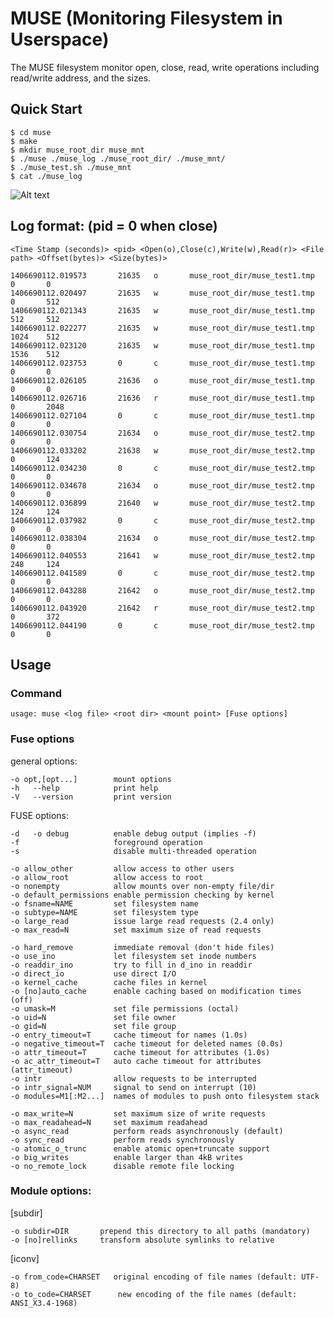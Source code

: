 MUSE (Monitoring Filesystem in Userspace)
=========================================

The MUSE filesystem monitor open, close, read, write operations including read/write address, and the sizes.


Quick Start
------------

    $ cd muse
    $ make
    $ mkdir muse_root_dir muse_mnt
    $ ./muse ./muse_log ./muse_root_dir/ ./muse_mnt/ 
    $ ./muse_test.sh ./muse_mnt
    $ cat ./muse_log

![Alt text](https://bitbucket.org/sato5/muse/wiki/img/muse.png)


Log format: (pid = 0 when close)
--------------------------------

    <Time Stamp (seconds)> <pid> <Open(o),Close(c),Write(w),Read(r)> <File path> <Offset(bytes)> <Size(bytes)>

    1406690112.019573       21635   o       muse_root_dir/muse_test1.tmp  0       0
    1406690112.020497       21635   w       muse_root_dir/muse_test1.tmp  0       512
    1406690112.021343       21635   w       muse_root_dir/muse_test1.tmp  512     512
    1406690112.022277       21635   w       muse_root_dir/muse_test1.tmp  1024    512
    1406690112.023120       21635   w       muse_root_dir/muse_test1.tmp  1536    512
    1406690112.023753       0       c       muse_root_dir/muse_test1.tmp  0       0
    1406690112.026105       21636   o       muse_root_dir/muse_test1.tmp  0       0
    1406690112.026716       21636   r       muse_root_dir/muse_test1.tmp  0       2048
    1406690112.027104       0       c       muse_root_dir/muse_test1.tmp  0       0
    1406690112.030754       21634   o       muse_root_dir/muse_test2.tmp  0       0
    1406690112.033202       21638   w       muse_root_dir/muse_test2.tmp  0       124
    1406690112.034230       0       c       muse_root_dir/muse_test2.tmp  0       0
    1406690112.034678       21634   o       muse_root_dir/muse_test2.tmp  0       0
    1406690112.036899       21640   w       muse_root_dir/muse_test2.tmp  124     124
    1406690112.037982       0       c       muse_root_dir/muse_test2.tmp  0       0
    1406690112.038304       21634   o       muse_root_dir/muse_test2.tmp  0       0
    1406690112.040553       21641   w       muse_root_dir/muse_test2.tmp  248     124
    1406690112.041589       0       c       muse_root_dir/muse_test2.tmp  0       0
    1406690112.043288       21642   o       muse_root_dir/muse_test2.tmp  0       0
    1406690112.043920       21642   r       muse_root_dir/muse_test2.tmp  0       372
    1406690112.044190       0       c       muse_root_dir/muse_test2.tmp  0       0

Usage
-----------

### Command
    usage: muse <log file> <root dir> <mount point> [Fuse options]


###  Fuse options
general options:

    -o opt,[opt...]        mount options
    -h   --help            print help
    -V   --version         print version

FUSE options:

    -d   -o debug          enable debug output (implies -f)
    -f                     foreground operation
    -s                     disable multi-threaded operation

    -o allow_other         allow access to other users
    -o allow_root          allow access to root
    -o nonempty            allow mounts over non-empty file/dir
    -o default_permissions enable permission checking by kernel
    -o fsname=NAME         set filesystem name
    -o subtype=NAME        set filesystem type
    -o large_read          issue large read requests (2.4 only)
    -o max_read=N          set maximum size of read requests

    -o hard_remove         immediate removal (don't hide files)
    -o use_ino             let filesystem set inode numbers
    -o readdir_ino         try to fill in d_ino in readdir
    -o direct_io           use direct I/O
    -o kernel_cache        cache files in kernel
    -o [no]auto_cache      enable caching based on modification times (off)
    -o umask=M             set file permissions (octal)
    -o uid=N               set file owner
    -o gid=N               set file group
    -o entry_timeout=T     cache timeout for names (1.0s)
    -o negative_timeout=T  cache timeout for deleted names (0.0s)
    -o attr_timeout=T      cache timeout for attributes (1.0s)
    -o ac_attr_timeout=T   auto cache timeout for attributes (attr_timeout)
    -o intr                allow requests to be interrupted
    -o intr_signal=NUM     signal to send on interrupt (10)
    -o modules=M1[:M2...]  names of modules to push onto filesystem stack

    -o max_write=N         set maximum size of write requests
    -o max_readahead=N     set maximum readahead
    -o async_read          perform reads asynchronously (default)
    -o sync_read           perform reads synchronously
    -o atomic_o_trunc      enable atomic open+truncate support
    -o big_writes          enable larger than 4kB writes
    -o no_remote_lock      disable remote file locking

### Module options:

[subdir]

    -o subdir=DIR	    prepend this directory to all paths (mandatory)
    -o [no]rellinks	    transform absolute symlinks to relative

[iconv]

    -o from_code=CHARSET   original encoding of file names (default: UTF-8)
    -o to_code=CHARSET	    new encoding of the file names (default: ANSI_X3.4-1968)
    
    
